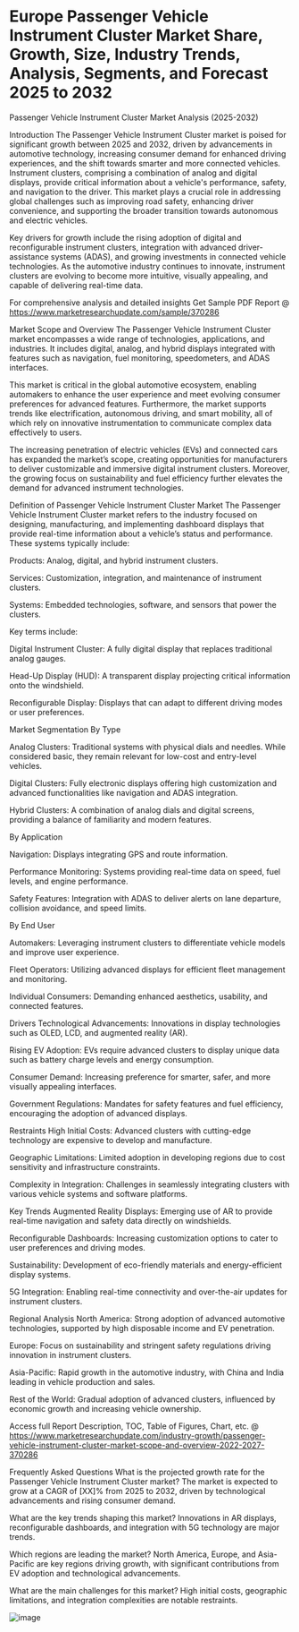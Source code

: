 # Europe Passenger Vehicle Instrument Cluster Market Share, Growth, Size, Industry Trends, Analysis, Segments, and Forecast 2025 to 2032
Passenger Vehicle Instrument Cluster Market Analysis (2025-2032)

Introduction
The Passenger Vehicle Instrument Cluster market is poised for significant growth between 2025 and 2032, driven by advancements in automotive technology, increasing consumer demand for enhanced driving experiences, and the shift towards smarter and more connected vehicles. Instrument clusters, comprising a combination of analog and digital displays, provide critical information about a vehicle's performance, safety, and navigation to the driver. This market plays a crucial role in addressing global challenges such as improving road safety, enhancing driver convenience, and supporting the broader transition towards autonomous and electric vehicles.

Key drivers for growth include the rising adoption of digital and reconfigurable instrument clusters, integration with advanced driver-assistance systems (ADAS), and growing investments in connected vehicle technologies. As the automotive industry continues to innovate, instrument clusters are evolving to become more intuitive, visually appealing, and capable of delivering real-time data.

For comprehensive analysis and detailed insights Get Sample PDF Report @ https://www.marketresearchupdate.com/sample/370286


Market Scope and Overview
The Passenger Vehicle Instrument Cluster market encompasses a wide range of technologies, applications, and industries. It includes digital, analog, and hybrid displays integrated with features such as navigation, fuel monitoring, speedometers, and ADAS interfaces.

This market is critical in the global automotive ecosystem, enabling automakers to enhance the user experience and meet evolving consumer preferences for advanced features. Furthermore, the market supports trends like electrification, autonomous driving, and smart mobility, all of which rely on innovative instrumentation to communicate complex data effectively to users.

The increasing penetration of electric vehicles (EVs) and connected cars has expanded the market’s scope, creating opportunities for manufacturers to deliver customizable and immersive digital instrument clusters. Moreover, the growing focus on sustainability and fuel efficiency further elevates the demand for advanced instrument technologies.


Definition of Passenger Vehicle Instrument Cluster Market
The Passenger Vehicle Instrument Cluster market refers to the industry focused on designing, manufacturing, and implementing dashboard displays that provide real-time information about a vehicle’s status and performance. These systems typically include:

Products: Analog, digital, and hybrid instrument clusters.

Services: Customization, integration, and maintenance of instrument clusters.

Systems: Embedded technologies, software, and sensors that power the clusters.

Key terms include:

Digital Instrument Cluster: A fully digital display that replaces traditional analog gauges.

Head-Up Display (HUD): A transparent display projecting critical information onto the windshield.

Reconfigurable Display: Displays that can adapt to different driving modes or user preferences.


Market Segmentation
By Type

Analog Clusters: Traditional systems with physical dials and needles. While considered basic, they remain relevant for low-cost and entry-level vehicles.

Digital Clusters: Fully electronic displays offering high customization and advanced functionalities like navigation and ADAS integration.

Hybrid Clusters: A combination of analog dials and digital screens, providing a balance of familiarity and modern features.

By Application

Navigation: Displays integrating GPS and route information.

Performance Monitoring: Systems providing real-time data on speed, fuel levels, and engine performance.

Safety Features: Integration with ADAS to deliver alerts on lane departure, collision avoidance, and speed limits.

By End User

Automakers: Leveraging instrument clusters to differentiate vehicle models and improve user experience.

Fleet Operators: Utilizing advanced displays for efficient fleet management and monitoring.

Individual Consumers: Demanding enhanced aesthetics, usability, and connected features.


Drivers
Technological Advancements: Innovations in display technologies such as OLED, LCD, and augmented reality (AR).

Rising EV Adoption: EVs require advanced clusters to display unique data such as battery charge levels and energy consumption.

Consumer Demand: Increasing preference for smarter, safer, and more visually appealing interfaces.

Government Regulations: Mandates for safety features and fuel efficiency, encouraging the adoption of advanced displays.


Restraints
High Initial Costs: Advanced clusters with cutting-edge technology are expensive to develop and manufacture.

Geographic Limitations: Limited adoption in developing regions due to cost sensitivity and infrastructure constraints.

Complexity in Integration: Challenges in seamlessly integrating clusters with various vehicle systems and software platforms.


Key Trends
Augmented Reality Displays: Emerging use of AR to provide real-time navigation and safety data directly on windshields.

Reconfigurable Dashboards: Increasing customization options to cater to user preferences and driving modes.

Sustainability: Development of eco-friendly materials and energy-efficient display systems.

5G Integration: Enabling real-time connectivity and over-the-air updates for instrument clusters.


Regional Analysis
North America: Strong adoption of advanced automotive technologies, supported by high disposable income and EV penetration.

Europe: Focus on sustainability and stringent safety regulations driving innovation in instrument clusters.

Asia-Pacific: Rapid growth in the automotive industry, with China and India leading in vehicle production and sales.

Rest of the World: Gradual adoption of advanced clusters, influenced by economic growth and increasing vehicle ownership.

Access full Report Description, TOC, Table of Figures, Chart, etc. @ https://www.marketresearchupdate.com/industry-growth/passenger-vehicle-instrument-cluster-market-scope-and-overview-2022-2027-370286


Frequently Asked Questions
What is the projected growth rate for the Passenger Vehicle Instrument Cluster market? The market is expected to grow at a CAGR of [XX]% from 2025 to 2032, driven by technological advancements and rising consumer demand.

What are the key trends shaping this market? Innovations in AR displays, reconfigurable dashboards, and integration with 5G technology are major trends.

Which regions are leading the market? North America, Europe, and Asia-Pacific are key regions driving growth, with significant contributions from EV adoption and technological advancements.

What are the main challenges for this market? High initial costs, geographic limitations, and integration complexities are notable restraints.

![image](https://github.com/user-attachments/assets/f7a17fba-c2eb-467f-940a-feb229a5062f)
